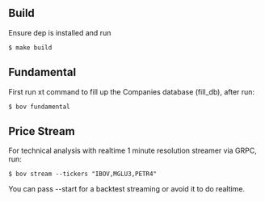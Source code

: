 Build
-----

Ensure dep is installed and run

```
$ make build
```

Fundamental
-----------

First run xt command to fill up the Companies database (fill_db), after run:

```
$ bov fundamental
```

Price Stream
------------

For technical analysis with realtime 1 minute resolution streamer via GRPC, run:

```
$ bov stream --tickers "IBOV,MGLU3,PETR4"
```

You can pass --start for a backtest streaming or avoid it to do realtime.
